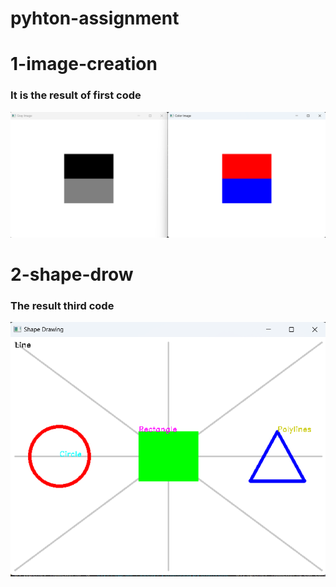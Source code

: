 # pyhton-assignment

# 1-image-creation
### It is the result of first code
![Reference Image ](/images/image-creation.png)




# 2-shape-drow
### The result third code 
![Reference Image ](/images/shape-drawing.png)


